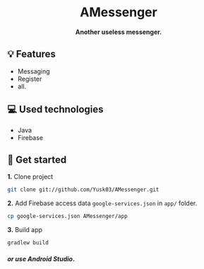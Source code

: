 <div align="center">
  <h1>AMessenger</h1>
  <p>
    <strong>Another useless messenger.</strong>
  </p>
</div>

## 💡 Features

- Messaging
- Register
- all.

## 💻 Used technologies

- Java
- Firebase

## 🎉 Get started

**1.** Clone project
```bash
git clone git://github.com/Yusk03/AMessenger.git
```
**2.** Add Firebase access data `google-services.json` in `app/` folder.
```bash
cp google-services.json AMessenger/app
```
**3.** Build app
```bash
gradlew build
```

#### *or use Android Studio*.
